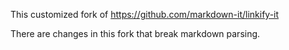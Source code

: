 This customized fork of https://github.com/markdown-it/linkify-it

There are changes in this fork that break markdown parsing.
